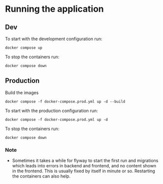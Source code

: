 # Running the application

## Dev

To start with the development configuration run:

```
docker compose up
```

To stop the containers run:

```
docker compose down
```

## Production

Build the images

```
docker compose -f docker-compose.prod.yml up -d --build
```

To start with the production configuration run:

```
docker compose -f docker-compose.prod.yml up -d
```

To stop the containers run:

```
docker compose down
```

### Note

- Sometimes it takes a while for flyway to start the first run and migrations which leads into errors in backend and frontend, and no content shown in the frontend. This is usually fixed by itself in minute or so. Restarting the containers can also help.